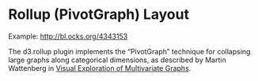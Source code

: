 # Rollup (PivotGraph) Layout

Example: <http://bl.ocks.org/4343153>

The d3.rollup plugin implements the “PivotGraph” technique for collapsing large graphs along categorical dimensions, as described by Martin Wattenberg in [Visual Exploration of Multivariate Graphs](http://hint.fm/papers/pivotgraph.pdf).

